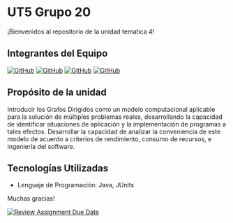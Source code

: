 # UT5 Grupo 20

¡Bienvenidos al repositorio de la unidad tematica 4!

## Integrantes del Equipo

[![GitHub](https://img.shields.io/badge/GitHub-Gaston%20Grane-blue.svg)](https://github.com/GastonGrane)
[![GitHub](https://img.shields.io/badge/GitHub-Joaquin%20Perez-green.svg)](https://github.com/RowletGA)
[![GitHub](https://img.shields.io/badge/GitHub-Santiago%20Severo-orange.svg)](https://github.com/SantiSevero235)
[![GitHub](https://img.shields.io/badge/GitHub-Santiago%20Iribarnegaray-red.svg)](https://github.com/SantiagoUCU)

## Propósito de la unidad

Introducir los Grafos Dirigidos como un modelo computacional aplicable para la solución de múltiples problemas reales, 
desarrollando la capacidad de identificar situaciones de aplicación y la implementación de programas a tales efectos. 
Desarrollar la capacidad de analizar la conveniencia de este modelo de acuerdo a criterios de rendimiento, consumo de 
recursos, e ingeniería del software.

## Tecnologías Utilizadas

- Lenguaje de Programación: Java, JUnits

Muchas gracias!

[![Review Assignment Due Date](https://classroom.github.com/assets/deadline-readme-button-22041afd0340ce965d47ae6ef1cefeee28c7c493a6346c4f15d667ab976d596c.svg)](https://classroom.github.com/a/t6yOenxU)

